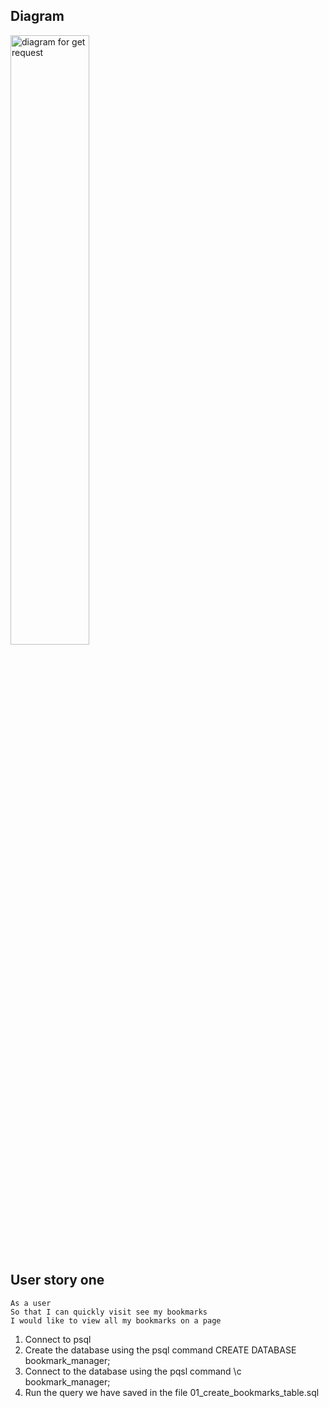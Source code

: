 ## Diagram
<img src="https://user-images.githubusercontent.com/24737738/149948829-7e3e4ea8-ce1c-4a9e-b1f5-9deced96319f.JPG" alt="diagram for get request" width="50%">

## User story one
```
As a user
So that I can quickly visit see my bookmarks
I would like to view all my bookmarks on a page
```
1. Connect to psql
2. Create the database using the psql command CREATE DATABASE bookmark_manager;
3. Connect to the database using the pqsl command \c bookmark_manager;
4. Run the query we have saved in the file 01_create_bookmarks_table.sql
